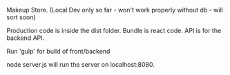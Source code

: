 Makeup Store. (Local Dev only so far - won't work properly without db - will sort soon)

Production code is inside the dist folder. Bundle is react code. API is for the backend API.

Run 'gulp' for build of front/backend

node server.js will run the server on localhost:8080.
